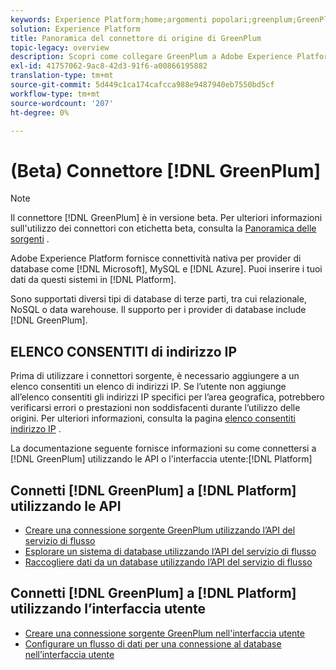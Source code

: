 ```yaml
---
keywords: Experience Platform;home;argomenti popolari;greenplum;GreenPlum
solution: Experience Platform
title: Panoramica del connettore di origine di GreenPlum
topic-legacy: overview
description: Scopri come collegare GreenPlum a Adobe Experience Platform utilizzando le API o l’interfaccia utente.
exl-id: 41757062-9ac8-42d3-91f6-a00866195882
translation-type: tm+mt
source-git-commit: 5d449c1ca174cafcca988e9487940eb7550bd5cf
workflow-type: tm+mt
source-wordcount: '207'
ht-degree: 0%

---
```


# (Beta) Connettore [!DNL GreenPlum]

>[!NOTE]
>
>Il connettore [!DNL GreenPlum] è in versione beta. Per ulteriori informazioni sull&#39;utilizzo dei connettori con etichetta beta, consulta la [Panoramica delle sorgenti](../../home.md#terms-and-conditions) .

Adobe Experience Platform fornisce connettività nativa per provider di database come [!DNL Microsoft], MySQL e [!DNL Azure]. Puoi inserire i tuoi dati da questi sistemi in [!DNL Platform].

Sono supportati diversi tipi di database di terze parti, tra cui relazionale, NoSQL o data warehouse. Il supporto per i provider di database include [!DNL GreenPlum].

## ELENCO CONSENTITI di indirizzo IP

Prima di utilizzare i connettori sorgente, è necessario aggiungere a un elenco consentiti un elenco di indirizzi IP. Se l’utente non aggiunge all’elenco consentiti gli indirizzi IP specifici per l’area geografica, potrebbero verificarsi errori o prestazioni non soddisfacenti durante l’utilizzo delle origini. Per ulteriori informazioni, consulta la pagina [elenco consentiti indirizzo IP](../../ip-address-allow-list.md) .

La documentazione seguente fornisce informazioni su come connettersi a [!DNL GreenPlum] utilizzando le API o l&#39;interfaccia utente:[!DNL Platform]

## Connetti [!DNL GreenPlum] a [!DNL Platform] utilizzando le API

- [Creare una connessione sorgente GreenPlum utilizzando l’API del servizio di flusso](../../tutorials/api/create/databases/greenplum.md)
- [Esplorare un sistema di database utilizzando l’API del servizio di flusso](../../tutorials/api/explore/database-nosql.md)
- [Raccogliere dati da un database utilizzando l’API del servizio di flusso](../../tutorials/api/collect/database-nosql.md)

## Connetti [!DNL GreenPlum] a [!DNL Platform] utilizzando l’interfaccia utente

- [Creare una connessione sorgente GreenPlum nell&#39;interfaccia utente](../../tutorials/ui/create/databases/greenplum.md)
- [Configurare un flusso di dati per una connessione al database nell’interfaccia utente](../../tutorials/ui/dataflow/databases.md)
